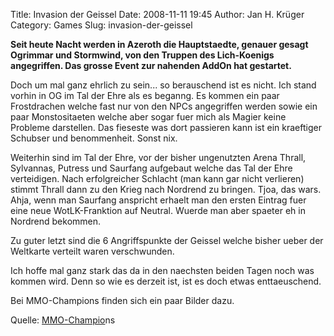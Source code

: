 Title: Invasion der Geissel
Date: 2008-11-11 19:45
Author: Jan H. Krüger
Category: Games
Slug: invasion-der-geissel

**Seit heute Nacht werden in Azeroth die Hauptstaedte, genauer gesagt
Ogrimmar und Stormwind, von den Truppen des Lich-Koenigs angegriffen.
Das grosse Event zur nahenden AddOn hat gestartet.**

Doch um mal ganz ehrlich zu sein... so berauschend ist es nicht. Ich
stand vorhin in OG im Tal der Ehre als es beganng. Es kommen ein paar
Frostdrachen welche fast nur von den NPCs angegriffen werden sowie ein
paar Monstositaeten welche aber sogar fuer mich als Magier keine
Probleme darstellen. Das fieseste was dort passieren kann ist ein
kraeftiger Schubser und benommenheit. Sonst nix.

Weiterhin sind im Tal der Ehre, vor der bisher ungenutzten Arena Thrall,
Sylvannas, Putress und Saurfang aufgebaut welche das Tal der Ehre
verteidigen. Nach erfolgreicher Schlacht (man kann gar nicht verlieren)
stimmt Thrall dann zu den Krieg nach Nordrend zu bringen. Tjoa, das
wars. Ahja, wenn man Saurfang anspricht erhaelt man den ersten Eintrag
fuer eine neue WotLK-Franktion auf Neutral. Wuerde man aber spaeter eh
in Nordrend bekommen.

Zu guter letzt sind die 6 Angriffspunkte der Geissel welche bisher ueber
der Weltkarte verteilt waren verschwunden.

Ich hoffe mal ganz stark das da in den naechsten beiden Tagen noch was
kommen wird. Denn so wie es derzeit ist, ist es doch etwas
enttaeuschend.

Bei MMO-Champions finden sich ein paar Bilder dazu.

Quelle: [MMO-Champio][]ns

  [MMO-Champio]: http://www.mmo-champion.com/index.php?topic=25730.0

